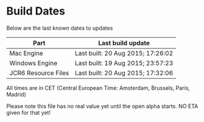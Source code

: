 # Build Dates

Below are the last known dates to updates

Part | Last build update
-----|-----
Mac Engine | Last built: 20 Aug 2015; 17:26:02
Windows Engine | Last built: 19 Aug 2015; 23:57:23
JCR6 Resource Files | Last built: 20 Aug 2015; 17:32:06
All times are in CET (Central European Time: Amsterdam, Brussels, Paris, Madrid)


Please note this file has no real value yet until the open alpha starts. NO ETA given for that yet!
